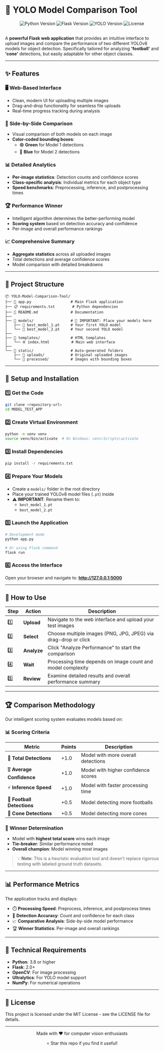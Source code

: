 # 🏈 YOLO Model Comparison Tool

<div align="center">
  <img src="https://img.shields.io/badge/Python-3.8+-blue.svg" alt="Python Version">
  <img src="https://img.shields.io/badge/Flask-2.0+-green.svg" alt="Flask Version">
  <img src="https://img.shields.io/badge/YOLOv8-Ultralytics-orange.svg" alt="YOLO Version">
  <img src="https://img.shields.io/badge/License-MIT-yellow.svg" alt="License">
</div>

<br>

A **powerful Flask web application** that provides an intuitive interface to upload images and compare the performance of two different YOLOv8 models for object detection. Specifically tailored for analyzing **'football'** and **'cone'** detections, but easily adaptable for other object classes.

---

## ✨ Features

### 🖥️ **Web-Based Interface**
- Clean, modern UI for uploading multiple images
- Drag-and-drop functionality for seamless file uploads
- Real-time progress tracking during analysis

### 🔄 **Side-by-Side Comparison**
- Visual comparison of both models on each image
- **Color-coded bounding boxes**: 
  - 🟢 **Green** for Model 1 detections
  - 🔵 **Blue** for Model 2 detections

### 📊 **Detailed Analytics**
- **Per-image statistics**: Detection counts and confidence scores
- **Class-specific analysis**: Individual metrics for each object type
- **Speed benchmarks**: Preprocessing, inference, and postprocessing times

### 🏆 **Performance Winner**
- Intelligent algorithm determines the better-performing model
- **Scoring system** based on detection accuracy and confidence
- Per-image and overall performance rankings

### 📈 **Comprehensive Summary**
- **Aggregate statistics** across all uploaded images
- Total detections and average confidence scores
- Model comparison with detailed breakdowns

---

## 📁 Project Structure

```
📦 YOLO-Model-Comparison-Tool/
├── 🐍 app.py                  # Main Flask application
├── 📋 requirements.txt        # Python dependencies
├── 📖 README.md               # Documentation
├── 
├── 📁 models/                 # 🔴 IMPORTANT: Place your models here
│   ├── 🎯 best_model_1.pt     # Your first YOLO model
│   └── 🎯 best_model_2.pt     # Your second YOLO model
├── 
├── 📁 templates/              # HTML templates
│   └── 🌐 index.html          # Main web interface
├── 
└── 📁 static/                 # Auto-generated folders
    ├── 📁 uploads/            # Original uploaded images
    └── 📁 processed/          # Images with bounding boxes
```

---

## 🚀 Setup and Installation

### 1️⃣ **Get the Code**
```bash
git clone <repository-url>
cd MODEL_TEST_APP
```

### 2️⃣ **Create Virtual Environment**
```bash
python -m venv venv
source venv/bin/activate  # On Windows: venv\Scripts\activate
```

### 3️⃣ **Install Dependencies**
```bash
pip install -r requirements.txt
```

### 4️⃣ **Prepare Your Models**
- Create a `models/` folder in the root directory
- Place your trained YOLOv8 model files (`.pt`) inside
- **⚠️ IMPORTANT**: Rename them to:
  - `best_model_1.pt`
  - `best_model_2.pt`

### 5️⃣ **Launch the Application**
```bash
# Development mode
python app.py

# Or using Flask command
flask run
```

### 6️⃣ **Access the Interface**
Open your browser and navigate to: **http://127.0.0.1:5000**

---

## 🎯 How to Use

| Step | Action | Description |
|------|--------|-------------|
| 1️⃣ | **Upload** | Navigate to the web interface and upload your test images |
| 2️⃣ | **Select** | Choose multiple images (PNG, JPG, JPEG) via drag-drop or click |
| 3️⃣ | **Analyze** | Click "Analyze Performance" to start the comparison |
| 4️⃣ | **Wait** | Processing time depends on image count and model complexity |
| 5️⃣ | **Review** | Examine detailed results and overall performance summary |

---

## 🏆 Comparison Methodology

Our intelligent scoring system evaluates models based on:

### 📊 **Scoring Criteria**

| Metric | Points | Description |
|--------|--------|-------------|
| 🎯 **Total Detections** | +1.0 | Model with more overall detections |
| 🎖️ **Average Confidence** | +1.0 | Model with higher confidence scores |
| ⚡ **Inference Speed** | +1.0 | Model with faster processing time |
| 🏈 **Football Detections** | +0.5 | Model detecting more footballs |
| 🚧 **Cone Detections** | +0.5 | Model detecting more cones |

### 🏅 **Winner Determination**
- Model with **highest total score** wins each image
- **Tie-breaker**: Similar performance noted
- **Overall champion**: Model winning most images

> 💡 **Note**: This is a heuristic evaluation tool and doesn't replace rigorous testing with labeled ground truth datasets.

---

## 📊 Performance Metrics

The application tracks and displays:

- ⏱️ **Processing Speed**: Preprocess, inference, and postprocess times
- 🎯 **Detection Accuracy**: Count and confidence for each class
- 📈 **Comparative Analysis**: Side-by-side model performance
- 🏆 **Winner Statistics**: Per-image and overall rankings

---

## 🔧 Technical Requirements

- **Python**: 3.8 or higher
- **Flask**: 2.0+
- **OpenCV**: For image processing
- **Ultralytics**: For YOLO model support
- **NumPy**: For numerical operations

---

## 📝 License

This project is licensed under the MIT License - see the LICENSE file for details.

---

<div align="center">
  <p>Made with ❤️ for computer vision enthusiasts</p>
  <p>⭐ Star this repo if you find it useful!</p>
</div>